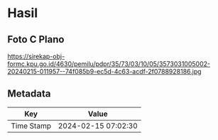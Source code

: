 # Hasil

## Foto C Plano

https://sirekap-obj-formc.kpu.go.id/4630/pemilu/pdpr/35/73/03/10/05/3573031005002-20240215-011957--74f085b9-ec5d-4c63-acdf-2f0788928186.jpg


## Metadata

| Key        | Value               |
| ---------- | ------------------- |
| Time Stamp | 2024-02-15 07:02:30 |




